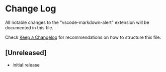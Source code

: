# Change Log

All notable changes to the "vscode-markdown-alert" extension will be documented in this file.

Check [Keep a Changelog](http://keepachangelog.com/) for recommendations on how to structure this file.

## [Unreleased]

- Initial release